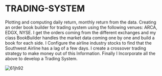 # TRADING-SYSTEM

Plotting and computing daily return, monthly return from the data.
Creating an order book builder for  trading system using the following venues: ARCA, EDGX, NYSE.
I get the orders coming from the different exchanges and my class BookBuilder  handles the market data coming one by one and build a book for each side. 
I Configure	the	airline	industry stocks to find that the Southwest Airline has a lag of a few days.
I create a crossover trading strategy to make money out of this Information.
Finally I Incorporate all the above to develop a Trading System.

![61jh92](https://user-images.githubusercontent.com/63490333/149705569-cbd548d1-cfb8-432f-aaec-03714e540866.gif)
